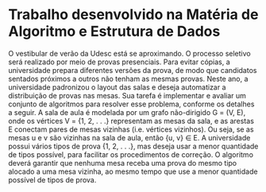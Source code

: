 # Trabalho desenvolvido na Matéria de Algoritmo e Estrutura de Dados

O vestibular de verão da Udesc está se aproximando. O processo seletivo será realizado por meio de
provas presenciais. Para evitar cópias, a universidade prepara diferentes versões da prova, de modo
que candidatos sentados próximos a outros não tenham as mesmas provas. Neste ano, a universidade
padronizou o layout das salas e deseja automatizar a distribuição de provas nas mesas. Sua tarefa é
implementar e avaliar um conjunto de algoritmos para resolver esse problema, conforme os detalhes a
seguir.
A sala de aula é modelada por um grafo não-dirigido G = (V, E), onde os vértices V = {1, 2, . . .}
representam as mesas da sala, e as arestas E conectam pares de mesas vizinhas (i.e. vértices vizinhos).
Ou seja, se as mesas u e v são vizinhas na sala de aula, então {u, v} ∈ E. A universidade possui
vários tipos de prova {1, 2, . . .}, mas deseja usar a menor quantidade de tipos possível, para facilitar os
procedimentos de correção. O algoritmo deverá garantir que nenhuma mesa receba uma prova do mesmo
tipo alocado a uma mesa vizinha, ao mesmo tempo que use a menor quantidade possível de tipos de
prova.
